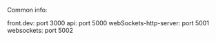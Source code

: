 Common info:

front.dev: port 3000
api: port 5000
webSockets-http-server: port 5001
websockets: port 5002